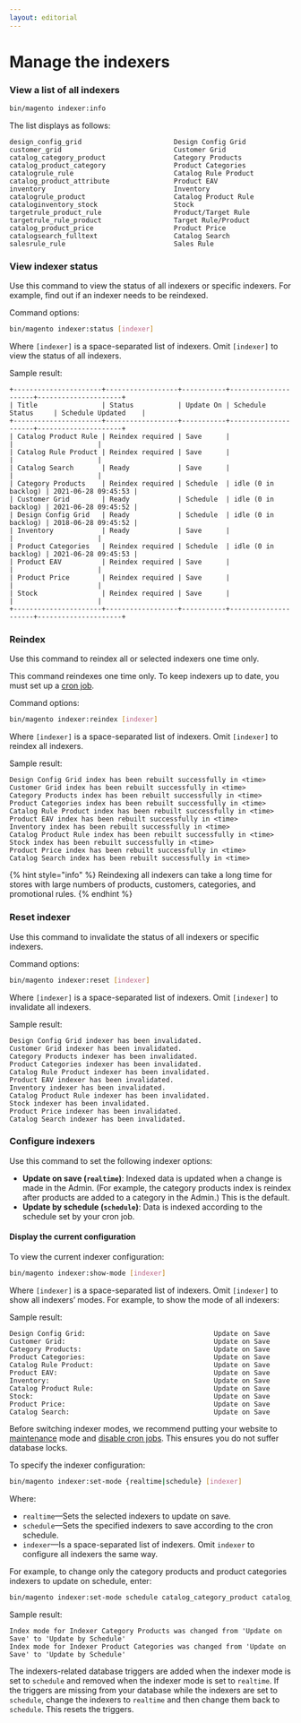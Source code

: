 ```yaml
---
layout: editorial
---
```


# Manage the indexers

### View a list of all indexers

```bash
bin/magento indexer:info
```

The list displays as follows:

```
design_config_grid                       Design Config Grid
customer_grid                            Customer Grid
catalog_category_product                 Category Products
catalog_product_category                 Product Categories
catalogrule_rule                         Catalog Rule Product
catalog_product_attribute                Product EAV
inventory                                Inventory
catalogrule_product                      Catalog Product Rule
cataloginventory_stock                   Stock
targetrule_product_rule                  Product/Target Rule
targetrule_rule_product                  Target Rule/Product
catalog_product_price                    Product Price
catalogsearch_fulltext                   Catalog Search
salesrule_rule                           Sales Rule
```

### View indexer status <a href="#view-indexer-status" id="view-indexer-status"></a>

Use this command to view the status of all indexers or specific indexers. For example, find out if an indexer needs to be reindexed.

Command options:

```bash
bin/magento indexer:status [indexer]
```

Where `[indexer]` is a space-separated list of indexers. Omit `[indexer]` to view the status of all indexers.

Sample result:

```
+----------------------+------------------+-----------+---------------------+---------------------+
| Title                | Status           | Update On | Schedule Status     | Schedule Updated    |
+----------------------+------------------+-----------+---------------------+---------------------+
| Catalog Product Rule | Reindex required | Save      |                     |                     |
| Catalog Rule Product | Reindex required | Save      |                     |                     |
| Catalog Search       | Ready            | Save      |                     |                     |
| Category Products    | Reindex required | Schedule  | idle (0 in backlog) | 2021-06-28 09:45:53 |
| Customer Grid        | Ready            | Schedule  | idle (0 in backlog) | 2021-06-28 09:45:52 |
| Design Config Grid   | Ready            | Schedule  | idle (0 in backlog) | 2018-06-28 09:45:52 |
| Inventory            | Ready            | Save      |                     |                     |
| Product Categories   | Reindex required | Schedule  | idle (0 in backlog) | 2021-06-28 09:45:53 |
| Product EAV          | Reindex required | Save      |                     |                     |
| Product Price        | Reindex required | Save      |                     |                     |
| Stock                | Reindex required | Save      |                     |                     |
+----------------------+------------------+-----------+---------------------+---------------------+
```

### Reindex <a href="#reindex" id="reindex"></a>

Use this command to reindex all or selected indexers one time only.

This command reindexes one time only. To keep indexers up to date, you must set up a [cron job](https://experienceleague.adobe.com/docs/commerce-operations/configuration-guide/cli/configure-cron-jobs.html?lang=en).

Command options:

```bash
bin/magento indexer:reindex [indexer]
```

Where `[indexer]` is a space-separated list of indexers. Omit `[indexer]` to reindex all indexers.

Sample result:

```
Design Config Grid index has been rebuilt successfully in <time>
Customer Grid index has been rebuilt successfully in <time>
Category Products index has been rebuilt successfully in <time>
Product Categories index has been rebuilt successfully in <time>
Catalog Rule Product index has been rebuilt successfully in <time>
Product EAV index has been rebuilt successfully in <time>
Inventory index has been rebuilt successfully in <time>
Catalog Product Rule index has been rebuilt successfully in <time>
Stock index has been rebuilt successfully in <time>
Product Price index has been rebuilt successfully in <time>
Catalog Search index has been rebuilt successfully in <time>
```

{% hint style="info" %}
Reindexing all indexers can take a long time for stores with large numbers of products, customers, categories, and promotional rules.
{% endhint %}

### Reset indexer <a href="#reset-indexer" id="reset-indexer"></a>

Use this command to invalidate the status of all indexers or specific indexers.

Command options:

```bash
bin/magento indexer:reset [indexer]
```

Where `[indexer]` is a space-separated list of indexers. Omit `[indexer]` to invalidate all indexers.

Sample result:

```
Design Config Grid indexer has been invalidated.
Customer Grid indexer has been invalidated.
Category Products indexer has been invalidated.
Product Categories indexer has been invalidated.
Catalog Rule Product indexer has been invalidated.
Product EAV indexer has been invalidated.
Inventory indexer has been invalidated.
Catalog Product Rule indexer has been invalidated.
Stock indexer has been invalidated.
Product Price indexer has been invalidated.
Catalog Search indexer has been invalidated.
```

### Configure indexers <a href="#configure-indexers" id="configure-indexers"></a>

Use this command to set the following indexer options:

* **Update on save (`realtime`)**: Indexed data is updated when a change is made in the Admin. (For example, the category products index is reindex after products are added to a category in the Admin.) This is the default.
* **Update by schedule (`schedule`)**: Data is indexed according to the schedule set by your cron job.

#### Display the current configuration <a href="#display-the-current-configuration" id="display-the-current-configuration"></a>

To view the current indexer configuration:

```bash
bin/magento indexer:show-mode [indexer]
```

Where `[indexer]` is a space-separated list of indexers. Omit `[indexer]` to show all indexers’ modes. For example, to show the mode of all indexers:

Sample result:

```
Design Config Grid:                                Update on Save
Customer Grid:                                     Update on Save
Category Products:                                 Update on Save
Product Categories:                                Update on Save
Catalog Rule Product:                              Update on Save
Product EAV:                                       Update on Save
Inventory:                                         Update on Save
Catalog Product Rule:                              Update on Save
Stock:                                             Update on Save
Product Price:                                     Update on Save
Catalog Search:                                    Update on Save
```

Before switching indexer modes, we recommend putting your website to [maintenance](https://experienceleague.adobe.com/docs/commerce-operations/installation-guide/tutorials/maintenance-mode.html?lang=en) mode and [disable cron jobs](https://experienceleague.adobe.com/docs/commerce-cloud-service/user-guide/configure/app/properties/crons-property.html?lang=en#disable-cron-jobs). This ensures you do not suffer database locks.

To specify the indexer configuration:

```bash
bin/magento indexer:set-mode {realtime|schedule} [indexer]
```

Where:

* `realtime`—Sets the selected indexers to update on save.
* `schedule`—Sets the specified indexers to save according to the cron schedule.
* `indexer`—Is a space-separated list of indexers. Omit `indexer` to configure all indexers the same way.

For example, to change only the category products and product categories indexers to update on schedule, enter:

```bash
bin/magento indexer:set-mode schedule catalog_category_product catalog_product_category
```

Sample result:

```
Index mode for Indexer Category Products was changed from 'Update on Save' to 'Update by Schedule'
Index mode for Indexer Product Categories was changed from 'Update on Save' to 'Update by Schedule'
```

The indexers-related database triggers are added when the indexer mode is set to `schedule` and removed when the indexer mode is set to `realtime`. If the triggers are missing from your database while the indexers are set to `schedule`, change the indexers to `realtime` and then change them back to `schedule`. This resets the triggers.
